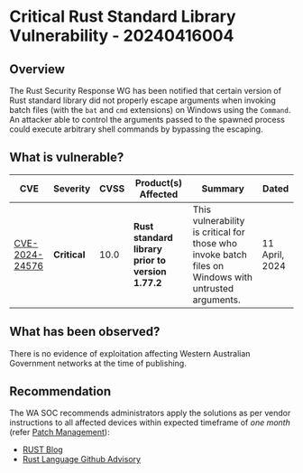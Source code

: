 # Critical Rust Standard Library Vulnerability - 20240416004

## Overview

The Rust Security Response WG has been notified that certain version of Rust standard library did not properly escape arguments when invoking batch files (with the `bat` and `cmd` extensions) on Windows using the `Command`. An attacker able to control the arguments passed to the spawned process could execute arbitrary shell commands by bypassing the escaping.

## What is vulnerable?

| CVE                                                               | Severity     | CVSS | Product(s) Affected                               | Summary                                                                                              | Dated          |
| ----------------------------------------------------------------- | ------------ | ---- | ------------------------------------------------- | ---------------------------------------------------------------------------------------------------- | -------------- |
| [CVE-2024-24576](https://nvd.nist.gov/vuln/detail/CVE-2024-24576) | **Critical** | 10.0 | **Rust standard library prior to version 1.77.2** | This vulnerability is critical for those who invoke batch files on Windows with untrusted arguments. | 11 April, 2024 |

## What has been observed?

There is no evidence of exploitation affecting Western Australian Government networks at the time of publishing.

## Recommendation

The WA SOC recommends administrators apply the solutions as per vendor instructions to all affected devices within expected timeframe of *one month* (refer [Patch Management](../guidelines/patch-management.md)):

- [RUST Blog](https://blog.rust-lang.org/2024/04/09/cve-2024-24576.html)
- [Rust Language Github Advisory](https://github.com/rust-lang/rust/security/advisories/GHSA-q455-m56c-85mh)
